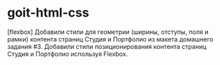 # goit-html-css
[flexbox] Добавили стили для геометрии (ширины, отступы, поля и рамки) контента страниц Студия и Портфолио из макета домашнего задания #3. Добавили стили позиционирования контента страниц Студия и Портфолио используя Flexbox.
